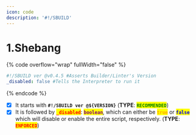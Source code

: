 ```yaml
---
icon: code
description: '#!/SBUILD'
---
```


# 1.Shebang

{% code overflow="wrap" fullWidth="false" %}
```yaml
#!/SBUILD ver @v0.4.5 #Asserts Builder/Linter's Version
_disabled: false #Tells the Interpreter to run it
```
{% endcode %}

* [x] It starts with **`#!/SBUILD ver @${VERSION}`** (**TYPE**: <mark style="color:green;">**`RECOMMENDED`**</mark>)
* [x] It is followed by <mark style="color:red;">**`_disabled`**</mark>: <mark style="color:purple;">**`boolean`**</mark>, which can either be <mark style="color:orange;">**`true`**</mark> or <mark style="color:blue;">**`false`**</mark> which will disable or enable the entire script, respectively. (**TYPE**: <mark style="color:red;">**`ENFORCED`**</mark>)
